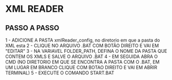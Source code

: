 # XML READER

## PASSO A PASSO

1 - ADICIONE A PASTA xmlReader_config, no diretorio em que a pasta do XML esta
2 - CLIQUE NO ARQUIVO .BAT COM BOTÃO DIREITO E VAI EM "EDITAR"
3 - NA VARIAVEL FOLDER_PATH, DEFINA O NOME DA PASTA QUE CONTEM OS XMLS E SALVE O ARQUIVO .BAT
4 - EM SEGUIDA ABRA O CMD (NO DIRETORIO EM QUE SE ENCONTRA A PASTA COM O .BAT, EM UM LUGAR EM BRANCO
CLIQUE COM BOTAO DIREITO E VAI EM ABRIR TERMINAL)
5 - EXECUTE O COMANDO START.BAT
